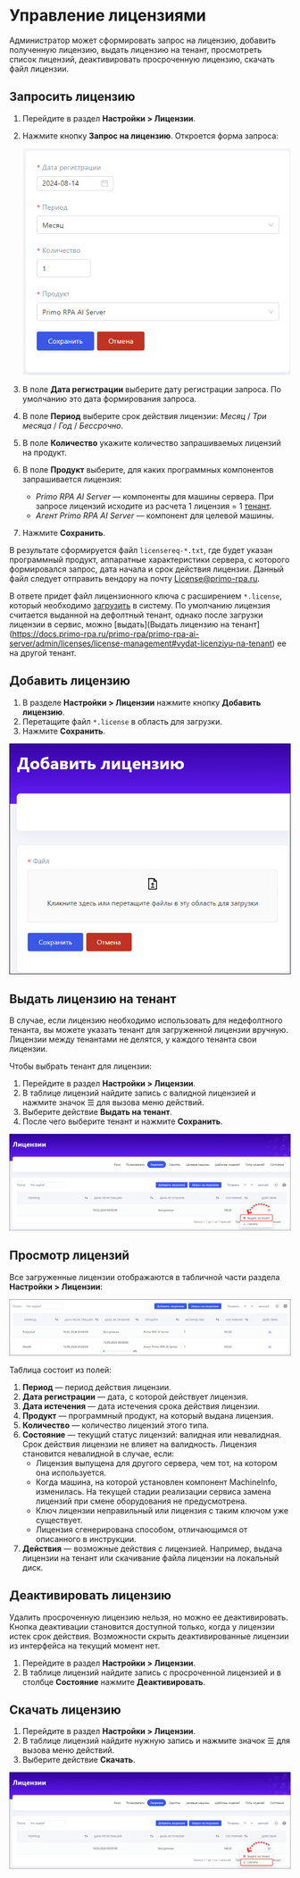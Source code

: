 # Управление лицензиями

Администратор может сформировать запрос на лицензию, добавить полученную лицензию, выдать лицензию на тенант, просмотреть список лицензий, деактивировать просроченную лицензию, скачать файл лицензии.

## Запросить лицензию

1. Перейдите в раздел **Настройки > Лицензии**.
1. Нажмите кнопку **Запрос на лицензию**. Откроется форма запроса:

   ![Форма запроса лицензии](<../../../.gitbook/assets1/primo-ai/admin/license-request.png>)
   
1. В поле **Дата регистрации** выберите дату регистрации запроса. По умолчанию это дата формирования запроса.
1. В поле **Период** выберите срок действия лицензии: *Месяц* / *Три месяца* / *Год* / *Бессрочно*.
1. В поле **Количество** укажите количество запрашиваемых лицензий на продукт.
1. В поле **Продукт** выберите, для каких программных компонентов запрашивается лицензия:
   * *Primo RPA AI Server* — компоненты для машины сервера. При запросе лицензий исходите из расчета 1 лицензия = 1 [тенант](https://docs.primo-rpa.ru/primo-rpa/primo-rpa-ai-server/common/access-control#tenanty).
   * *Агент Primo RPA AI Server* — компонент для целевой машины.
1. Нажмите **Сохранить**.
   
В результате сформируется файл `licensereq-*.txt`, где будет указан программный продукт, аппаратные характеристики сервера, с которого формировался запрос, дата начала и срок действия лицензии. Данный файл следует отправить вендору на почту License@primo-rpa.ru. 

В ответе придет файл лицензионного ключа с расширением `*.license`, который необходимо [загрузить](https://docs.primo-rpa.ru/primo-rpa/primo-rpa-ai-server/admin/licenses/license-management#dobavit-licenziyu) в систему. По умолчанию лицензия считается выданной на дефолтный тенант, однако после загрузки лицензии в сервис, можно [выдать](Выдать лицензию на тенант](https://docs.primo-rpa.ru/primo-rpa/primo-rpa-ai-server/admin/licenses/license-management#vydat-licenziyu-na-tenant) ее на другой тенант.


## Добавить лицензию

1. В разделе **Настройки > Лицензии** нажмите кнопку **Добавить лицензию**.
1. Перетащите файл `*.license` в область для загрузки.
1. Нажмите **Сохранить**.

![Форма загрузки лицензии в сервис](<../../../.gitbook/assets1/primo-ai/licenses-create.png>)

## Выдать лицензию на тенант

В случае, если лицензию необходимо использовать для недефолтного тенанта, вы можете указать тенант для загруженной лицензии вручную. Лицензии между тенантами не делятся, у каждого тенанта свои лицензии.

Чтобы выбрать тенант для лицензии:
1. Перейдите в раздел **Настройки > Лицензии**.
1. В таблице лицензий найдите запись с валидной лицензией и нажмите значок ☰ для вызова меню действий.
2. Выберите действие **Выдать на тенант**.
3. После чего выберите тенант и нажмите **Сохранить**.

![Действие Выдать на тенант](<../../../.gitbook/assets1/primo-ai/licenses-set-tenant.png>)


## Просмотр лицензий

Все загруженные лицензии отображаются в табличной части раздела **Настройки > Лицензии**:

![Таблица лицензий](<../../../.gitbook/assets1/primo-ai/admin/lisenses-table.png>)

Таблица состоит из полей:
1. **Период** — период действия лицензии.
1. **Дата регистрации** — дата, с которой действует лицензия.
1. **Дата истечения** — дата истечения срока действия лицензии.
1. **Продукт** — программный продукт, на который выдана лицензия.
1. **Количество** — количество лицензий этого типа.
1. **Состояние** — текущий статус лицензий: валидная или невалидная. Срок действия лицензии не влияет на валидность. Лицензия становится невалидной в случае, если:
   * Лицензия выпущена для другого сервера, чем тот, на котором она используется.
   * Когда машина, на которой установлен компонент MachineInfo, изменилась. На текущей стадии реализации сервиса замена лицензий при смене оборудования не предусмотрена.
   * Ключ лицензии неправильный или лицензия с таким ключом уже существует.
   * Лицензия сгенерирована способом, отличающимся от описанного в инструкции.
1. **Действия** — возможные действия с лицензией. Например, выдача лицензии на тенант или скачивание файла лицензии на локальный диск.

## Деактивировать лицензию

Удалить просроченную лицензию нельзя, но можно ее деактивировать. Кнопка деактивации становится доступной только, когда у лицензии истек срок действия. Возможности скрыть деактивированные лицензии из интерфейса на текущий момент нет.

1. Перейдите в раздел **Настройки > Лицензии**.
1. В таблице лицензий найдите запись с просроченной лицензией и в столбце **Состояние** нажмите **Деактивировать**.


## Скачать лицензию

1. Перейдите в раздел **Настройки > Лицензии**.
1. В таблице лицензий найдите нужную запись и нажмите значок ☰ для вызова меню действий.
1. Выберите действие **Скачать**.

![Действие Скачать](<../../../.gitbook/assets1/primo-ai/licenses-download.png>)

